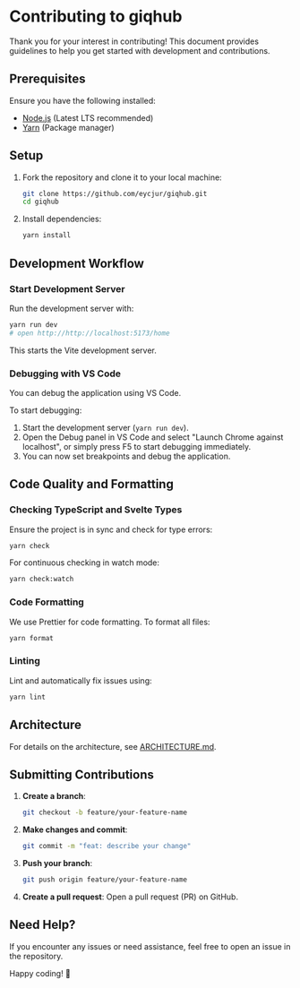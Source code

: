 # Contributing to giqhub

Thank you for your interest in contributing! This document provides guidelines to help you get started with development and contributions.

## Prerequisites

Ensure you have the following installed:

- [Node.js](https://nodejs.org/) (Latest LTS recommended)
- [Yarn](https://yarnpkg.com/) (Package manager)

## Setup

1. Fork the repository and clone it to your local machine:

   ```sh
   git clone https://github.com/eycjur/giqhub.git
   cd giqhub
   ```

2. Install dependencies:
   ```sh
   yarn install
   ```

## Development Workflow

### Start Development Server

Run the development server with:

```sh
yarn run dev
# open http://http://localhost:5173/home
```

This starts the Vite development server.

### Debugging with VS Code

You can debug the application using VS Code.

To start debugging:

1. Start the development server (`yarn run dev`).
2. Open the Debug panel in VS Code and select "Launch Chrome against localhost", or simply press F5 to start debugging immediately.
3. You can now set breakpoints and debug the application.

## Code Quality and Formatting

### Checking TypeScript and Svelte Types

Ensure the project is in sync and check for type errors:

```sh
yarn check
```

For continuous checking in watch mode:

```sh
yarn check:watch
```

### Code Formatting

We use Prettier for code formatting. To format all files:

```sh
yarn format
```

### Linting

Lint and automatically fix issues using:

```sh
yarn lint
```

## Architecture

For details on the architecture, see [ARCHITECTURE.md](ARCHITECTURE.md).

## Submitting Contributions

1. **Create a branch**:
   ```sh
   git checkout -b feature/your-feature-name
   ```
2. **Make changes and commit**:
   ```sh
   git commit -m "feat: describe your change"
   ```
3. **Push your branch**:
   ```sh
   git push origin feature/your-feature-name
   ```
4. **Create a pull request**: Open a pull request (PR) on GitHub.

## Need Help?

If you encounter any issues or need assistance, feel free to open an issue in the repository.

Happy coding! 🚀
